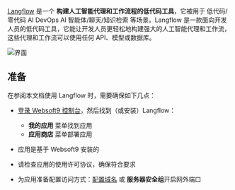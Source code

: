 [Langflow](https://www.langflow.org) 是一个 **构建人工智能代理和工作流程的低代码工具**，它被用于 低代码/零代码 AI DevOps AI 智能体/聊天/知识检索  等场景。Langflow 是一款面向开发人员的低代码工具，它能让开发人员更轻松地构建强大的人工智能代理和工作流，这些代理和工作流可以使用任何 API、模型或数据库。


![界面](http://libs.websoft9.com/Websoft9/DocsPicture/zh/langflow/langflow-gui-websoft9.png)


## 准备

在参阅本文档使用 Langflow 时，需要确保如下几点：

- [登录 Websoft9 控制台](./login-console)，然后找到（或安装）Langflow：
  - **我的应用** 菜单找到应用 
  - **应用商店** 菜单部署应用

- 应用是基于 Websoft9 安装的

- 请检查应用的使用许可协议，确保符合要求


- 为应用准备配置访问方式：[配置域名](./domain-set) 或 **服务器安全组**开启网外端口